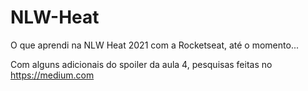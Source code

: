 # NLW-Heat
O que aprendi na NLW Heat 2021 com a Rocketseat, até o momento...

Com alguns adicionais do spoiler da aula 4, pesquisas feitas no https://medium.com
